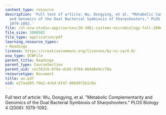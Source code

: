 ```yaml
---
content_type: resource
description: 'Full text of article: Wu, Dongying, et al. "Metabolic Complementarity
  and Genomics of the Dual Bacterial Symbiosis of Sharpshooters." PLOS Biology 4 (2006):
  1079-1092.'
file: /ol-ocw-studio-app/courses/20-106j-systems-microbiology-fall-2006/e27aad85f9e24cbd8f47806d972b1c0a_wu.pdf
file_size: 1086582
file_type: application/pdf
learning_resource_types:
- Readings
license: https://creativecommons.org/licenses/by-nc-sa/4.0/
ocw_type: OCWFile
parent_title: Readings
parent_type: CourseSection
parent_uid: cec563c6-079a-dc05-9704-064d6e9cc79a
resourcetype: Document
title: wu.pdf
uid: e27aad85-f9e2-4cbd-8f47-806d972b1c0a
---
```

Full text of article: Wu, Dongying, et al. "Metabolic Complementarity and Genomics of the Dual Bacterial Symbiosis of Sharpshooters." PLOS Biology 4 (2006): 1079-1092.